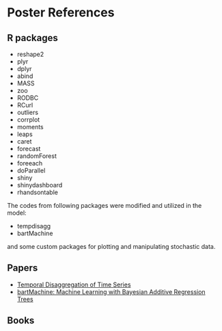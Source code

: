# Poster References

## R packages
- reshape2
- plyr
- dplyr
- abind
- MASS
- zoo
- RODBC
- RCurl
- outliers
- corrplot
- moments
- leaps
- caret
- forecast
- randomForest
- foreeach
- doParallel
- shiny
- shinydashboard
- rhandsontable

The codes from following packages were modified and utilized in the model:
- tempdisagg
- bartMachine

and some custom packages for plotting and manipulating stochastic data.

## Papers
- [Temporal Disaggregation of Time Series](https://journal.r-project.org/archive/2013-2/sax-steiner.pdf)
- [bartMachine: Machine Learning with Bayesian Additive Regression Trees](https://cran.r-project.org/web/packages/bartMachine/vignettes/bartMachine.pdf)

## Books
